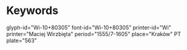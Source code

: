 # Keywords
glyph-id="Wi-10+80305"
font-id="Wi-10+80305"
printer-id="Wi"
printer="Maciej Wirzbięta"
period="1555/7-1605"
place="Kraków"
PT plate="563"
